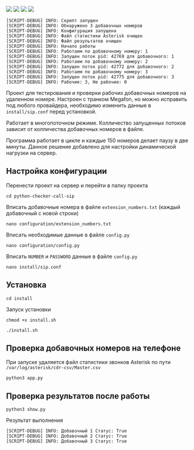 <img src="https://img.shields.io/github/languages/code-size/dvdkitay/python-checker-call-sip" />
<img src="https://img.shields.io/github/languages/top/dvdkitay/python-checker-call-sip" />
<img src="https://img.shields.io/github/issues/dvdkitay/python-checker-call-sip" />
<img src="https://img.shields.io/github/issues-pr/dvdkitay/python-checker-call-sip" />

```
[SCRIPT-DEBUG] INFO: Скрипт запущен
[SCRIPT-DEBUG] INFO: Обнаружено 3 добавочных номеров
[SCRIPT-DEBUG] INFO: Конфигурация запущена
[SCRIPT-DEBUG] INFO: Файл статистики Asterisk очищен
[SCRIPT-DEBUG] INFO: Файл результатов очищен
[SCRIPT-DEBUG] INFO: Начало работы
[SCRIPT-DEBUG] INFO: Работаем по добавочному номеру: 1
[SCRIPT-DEBUG] INFO: Запущен поток pid: 42769 для добавочного: 1
[SCRIPT-DEBUG] INFO: Работаем по добавочному номеру: 2
[SCRIPT-DEBUG] INFO: Запущен поток pid: 42772 для добавочного: 2
[SCRIPT-DEBUG] INFO: Работаем по добавочному номеру: 3
[SCRIPT-DEBUG] INFO: Запущен поток pid: 42775 для добавочного: 3
[SCRIPT-DEBUG] INFO: Рабочие: 3, Не рабочие: 0
```

Проект для тестирования и проверки рабочих добавочных номеров на удаленном номере. Настроен с транком Megafon, но можно исправить под любого провайдера, необходимо изменить данные в `install/sip.conf` перед установкой.

Работает в многопоточном режиме. Колличество запущенных потоков зависит от колличества добавочных номеров в файле.

Программа работает в цикле и каждые 150 номеров делает паузу в две минуты. Данное решение добавлено для настройки динамической нагрузки на сервер.

## Настройка конфигурации 

Перенести проект на сервер и перейти в папку проекта

```
cd python-checker-call-sip
```

Вписать добавочные номера в файле `extension_numbers.txt` (каждый добавочный с новой строки)

```
nano configuration/extension_numbers.txt
```

Вписать необходимые данные в файле `config.py`

```
nano configuration/config.py
```

Вписать `NUMBER` и `PASSWORD` данные в файле `config.py`

```
nano install/sip.conf
```

## Установка

```
cd install
```

Запуск установки
```
chmod +x install.sh
```

```
./install.sh
```

## Проверка добавочных номеров на телефоне

При запуске удаляется файл статистики звонков Asterisk по пути `/var/log/asterisk/cdr-csv/Master.csv`

```
python3 app.py
```

## Проверка результатов после работы

```
python3 show.py
```
Результат выполнения

```
[SCRIPT-DEBUG] INFO: Добавочный 1 Статус: True
[SCRIPT-DEBUG] INFO: Добавочный 2 Статус: True
[SCRIPT-DEBUG] INFO: Добавочный 3 Статус: True
```